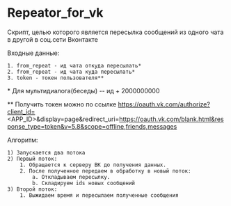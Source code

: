 # Repeator_for_vk

Скрипт, целью которого является пересылка сообщений из одного чата в другой в соц.сети Вконтакте

Входные данные:

	1. from_repeat - ид чата откуда пересылать*
	2. from_repeat - ид чата куда пересылать*
	3. token - токен пользователя**

\* Для мультидиалога(беседы) -- ид + 2000000000

\*\* Получить токен можно по ссылке https://oauth.vk.com/authorize?client_id=<APP_ID>&display=page&redirect_uri=https://oauth.vk.com/blank.html&response_type=token&v=5.8&scope=offline,friends,messages

Алгоритм:

	1) Запускается два потока
	2) Первый поток:
		1. Обращается к серверу ВК до получения данных.
		2. После полученное передаем в обработку в новый поток:
			a. Откладываем пересылку.
			b. Складируем ids новых сообщений
	3) Второй поток:
		1. Выжидаем время и пересылаем полученные сообщения
